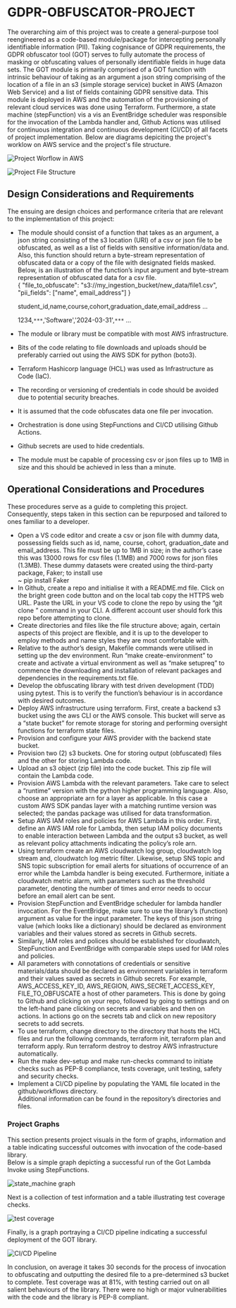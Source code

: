 # GDPR-OBFUSCATOR-PROJECT
The overarching aim of this project was to create a general-purpose tool reengineered as a code-based module/package for intercepting personally identifiable information (PII). Taking cognisance of GDPR requirements, the GDPR obfuscator tool (GOT) serves to fully automate the process of masking or obfuscating values of personally identifiable fields in huge data sets.
The GOT module is primarily comprised of a GOT function with intrinsic behaviour of taking as an argument a json string comprising of the location of a file in an s3 (simple storage service) bucket in AWS (Amazon Web Service) and a list of fields containing GDPR sensitive data. This module is deployed in AWS and the automation of the provisioning of relevant cloud services was done using Terraform. Furthermore, a state machine (stepFunction) vis a vis an EventBridge scheduler was responsible for the invocation of the Lambda handler and, Github Actions was utilised for continuous integration and continuous development (CI/CD) of all facets of project implementation. Below are diagrams depiciting the project's worklow on AWS service and the project's file structure.


![Project Worflow in AWS](aws_gdpr_obfuscator_tool_workflow.png)

![Project File Structure](got_file_structure.png)

## Design Considerations and Requirements
The ensuing are design choices and performance criteria that are relevant to the implementation of this project:

-	The module should consist of a function that takes as an argument, a json string consisting of the s3 location (URI) of a csv or json file to be obfuscated, as well as a list of fields with sensitive information/data and. Also, this function should return a byte-stream representation of obfuscated data or a copy of the file with designated fields masked. Below, is an illustration of the function’s input argument and byte-stream representation of obfuscated data for a csv file.  
{
    "file_to_obfuscate": "s3://my_ingestion_bucket/new_data/file1.csv",  
    "pii_fields": ["name", email_address"]
}

    student_id,name,course,cohort,graduation_date,email_address
...
    
    1234,`***`,'Software','2024-03-31',`***`
...
-	The module or library must be compatible with most AWS infrastructure.
-	Bits of the code relating to file downloads and uploads should be preferably carried out using the AWS SDK for python (boto3).
-	Terraform Hashicorp language (HCL) was used as Infrastructure as Code (IaC).
-	The recording or versioning of credentials in code should be avoided due to potential security breaches.
-	It is assumed that the code obfuscates data one file per invocation.
-	Orchestration is done using StepFunctions and CI/CD utilising Github Actions.
-	Github secrets are used to hide credentials.
-	The module must be capable of processing csv or json files up to 1MB in size and this should be achieved in less than a minute.

## Operational Considerations and Procedures
These procedures serve as a guide to completing this project. Consequently, steps taken in this section can be repurposed and tailored to ones familiar to a developer.
- Open a VS code editor and create a csv or json file with dummy data, possessing fields such as id, name, course, cohort, graduation_date and email_address. This file must be up to 1MB in size; in the author’s case this was 13000 rows for csv files (1.1MB) and 7000 rows for json files (1.3MB). These dummy datasets were created using the third-party package, Faker; to install use  
~ pip install Faker
-	In Github, create a repo and initialise it with a README.md file. Click on the bright green code button and on the local tab copy the HTTPS web URL. Paste the URL in your VS code to clone the repo by using the “git clone <URL>” command in your CLI. A different account user should fork this repo before attempting to clone.
-	Create directories and files like the file structure above; again, certain aspects of this project are flexible, and it is up to the developer to employ methods and name styles they are most comfortable with.
-	Relative to the author’s design, Makefile commands were utilised in setting up the dev environment. Run “make create-environment” to create and activate a virtual environment as well as “make setupreq” to commence the downloading and installation of relevant packages and dependencies in the requirements.txt file.
-	Develop the obfuscating library with test driven development (TDD) using pytest. This is to verify the function’s behaviour is in accordance with desired outcomes.
-	Deploy AWS infrastructure using terraform. First, create a backend s3 bucket using the aws CLI or the AWS console. This bucket will serve as a “state bucket” for remote storage for storing and performing oversight functions for terraform state files.
-	Provision and configure your AWS provider with the backend state bucket.
-	Provision two (2) s3 buckets. One for storing output (obfuscated) files and the other for storing Lambda code.
-	Upload an s3 object (zip file) into the code bucket. This zip file will contain the Lambda code.
-	Provision AWS Lambda with the relevant parameters. Take care to select a “runtime” version with the python higher programming language. Also, choose an appropriate arn for a layer as applicable. In this case a custom AWS SDK pandas layer with a matching runtime version was selected; the pandas package was utilised for data transformation.
-	Setup AWS IAM roles and policies for AWS Lambda in this order. First, define an AWS IAM role for Lambda, then setup IAM policy documents to enable interaction between Lambda and the output s3 bucket, as well as relevant policy attachments indicating the policy’s role arn.
-	Using terraform create an AWS cloudwatch log group, cloudwatch log stream and, cloudwatch log metric filter. Likewise, setup SNS topic and SNS topic subscription for email alerts for situations of occurrence of an error while the Lambda handler is being executed. Furthermore, initiate a cloudwatch metric alarm, with parameters such as the threshold parameter, denoting the number of times and error needs to occur before an email alert can be sent.
-	Provision StepFunction and EventBridge scheduler for lambda handler invocation. For the EventBridge, make sure to use the library’s (function) argument as value for the input parameter. The keys of this json string value (which looks like a dictionary) should be declared as environment variables and their values stored as secrets in Github secrets.
-	Similarly, IAM roles and polices should be established for cloudwatch, StepFunction and EventBridge with comparable steps used for IAM roles and policies.
-	All parameters with connotations of credentials or sensitive materials/data should be declared as environment variables in terraform and their values saved as secrets in Github secrets. For example, AWS_ACCESS_KEY_ID, AWS_REGION, AWS_SECRET_ACCESS_KEY, FILE_TO_OBFUSCATE a host of other parameters. This is done by going to Github and clicking on your repo, followed by going to settings and on the left-hand pane clicking on secrets and variables and then on actions. In actions go on the secrets tab and click on new repository secrets to add secrets.
-	To use terraform, change directory to the directory that hosts the HCL files and run the following commands, terraform init, terraform plan and terraform apply. Run terraform destroy to destroy AWS infrastructure automatically.
-	Run the make dev-setup and make run-checks command to initiate checks such as PEP-8 compliance, tests coverage, unit testing, safety and security checks.
-	Implement a CI/CD pipeline by populating the YAML file located in the github/workflows directory.  
Additional information can be found in the repository’s directories and files.

### Project Graphs
This section presents project visuals in the form of graphs, information and a table indicating successful outcomes with invocation of the code-based library.  
Below is a simple graph depicting a successful run of the Got Lambda Invoke using StepFunctions.

![state_machine graph](step_function_graph.png)

Next is a collection of test information and a table illustrating test coverage checks.

![test coverage](test_coverage_info.png)


Finally, is a graph portraying a CI/CD pipeline indicating a successful deployment of the GOT library.

![CI/CD Pipeline](ci_cd_pipeline.png)

In conclusion, on average it takes 30 seconds for the process of invocation to obfuscating and outputting the desired file to a pre-determined s3 bucket to complete. Test coverage was at 81%, with testing carried out on all salient behaviours of the library. There were no high or major vulnerabilities with the code and the library is PEP-8 compliant.
